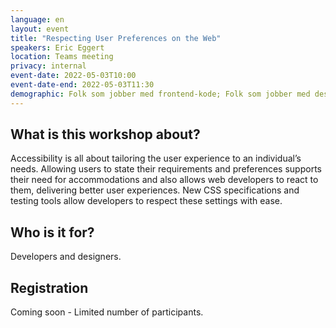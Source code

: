 ```yaml
---
language: en
layout: event
title: "Respecting User Preferences on the Web"
speakers: Eric Eggert
location: Teams meeting
privacy: internal
event-date: 2022-05-03T10:00
event-date-end: 2022-05-03T11:30
demographic: Folk som jobber med frontend-kode; Folk som jobber med design
---
```


## What is this workshop about?
Accessibility is all about tailoring the user experience to an individual’s needs. Allowing users to state their requirements and preferences supports their need for accommodations and also allows web developers to react to them, delivering better user experiences. New CSS specifications and testing tools allow developers to respect these settings with ease.

## Who is it for?
Developers and designers.

## Registration
Coming soon - Limited number of participants.
